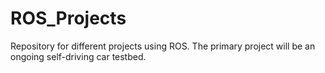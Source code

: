 # ROS_Projects
Repository for different projects using ROS. The primary project will be an ongoing self-driving car testbed.
